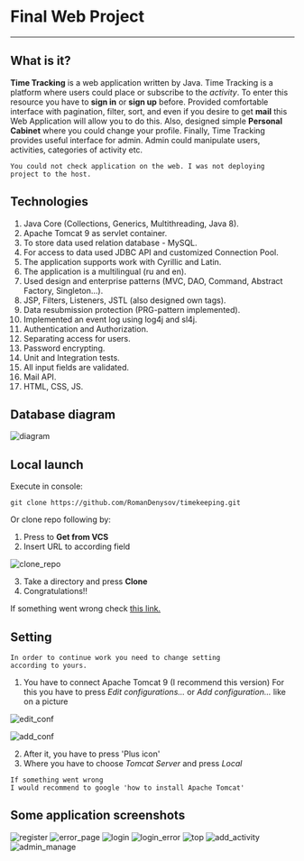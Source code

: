 # Final Web Project
<hr>

## What is it?

**Time Tracking** is a web application written by Java. 
Time Tracking is a platform where users could place or subscribe to the *activity*.
To enter this resource you have to **sign in** or **sign up** before. 
Provided comfortable interface with pagination, filter, sort, and even if you 
desire to get **mail** this Web Application will allow you to do this.
Also, designed simple **Personal Cabinet** where you could change your profile. 
Finally, Time Tracking provides useful interface for admin. 
Admin could manipulate users, activities, categories of activity etc.

```
You could not check application on the web. I was not deploying project to the host.
```

## Technologies

1. Java Core (Collections, Generics, Multithreading, Java 8).
2. Apache Tomcat 9 as servlet container.
3. To store data used relation database - MySQL.
4. For access to data used JDBC API and customized Connection Pool.
5. The application supports work with Cyrillic and Latin.
6. The application is a multilingual (ru and en).
7. Used design and enterprise patterns (MVC, DAO, Command, Abstract Factory, Singleton...).
8. JSP, Filters, Listeners, JSTL (also designed own tags).
9. Data resubmission protection (PRG-pattern implemented).
10. Implemented an event log using log4j and sl4j.
11. Authentication and Authorization.
12. Separating access for users.
13. Password encrypting.
14. Unit and Integration tests.
15. All input fields are validated.
16. Mail API.
17. HTML, CSS, JS.

## Database diagram

![diagram](./images/diagram.jpg)

## Local launch

Execute in console:

```
git clone https://github.com/RomanDenysov/timekeeping.git
```


Or clone repo following by:
1. Press to **Get from VCS** 
2. Insert URL to according field

![clone_repo](./images/clone_repo.png)


3. Take a directory and press **Clone**
4. Congratulations!!


If something went wrong check
[this link.](https://www.educative.io/answers/how-to-clone-a-git-repository-using-the-command-line)

## Setting

```
In order to continue work you need to change setting 
according to yours. 
```

1. You have to connect Apache Tomcat 9 (I recommend this version)
For this you have to press *Edit configurations...* or *Add configuration...* 
like on a picture 

![edit_conf](./images/edit_conf.jpg)

![add_conf](./images/add_conf.jpg)

2. After it, you have to press 'Plus icon'
3. Where you have to choose *Tomcat Server* and press *Local*

``` 
If something went wrong 
I would recommend to google 'how to install Apache Tomcat'
```

## Some application screenshots

![register](./images/register.jpg)
![error_page](./images/error_page.jpg)
![login](./images/login.jpg)
![login_error](./images/login_with_error.jpg)
![top](./images/top.jpg)
![add_activity](./images/add_activity.jpg)
![admin_manage](./images/admin_manage.jpg)